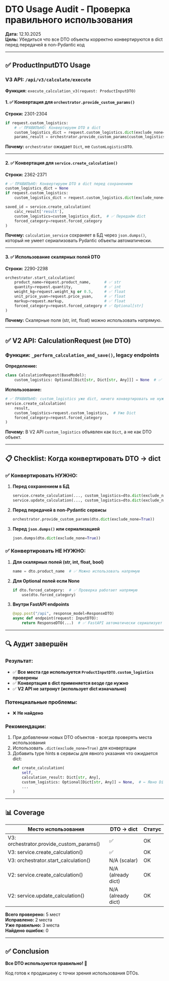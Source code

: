 # DTO Usage Audit - Проверка правильного использования

**Дата:** 12.10.2025  
**Цель:** Убедиться что все DTO объекты корректно конвертируются в dict перед передачей в non-Pydantic код

---

## ✅ ProductInputDTO Usage

### V3 API: `/api/v3/calculate/execute`

**Функция:** `execute_calculation_v3(request: ProductInputDTO)`

#### 1. ✅ Конвертация для `orchestrator.provide_custom_params()`

**Строки:** 2301-2304

```python
if request.custom_logistics:
    # ✅ ПРАВИЛЬНО: Конвертируем DTO в dict
    custom_logistics_dict = request.custom_logistics.dict(exclude_none=True)
    params_result = orchestrator.provide_custom_params(custom_logistics_dict)
```

**Почему:** `orchestrator` ожидает `Dict`, не `CustomLogisticsDTO`.

---

#### 2. ✅ Конвертация для `service.create_calculation()`

**Строки:** 2362-2371

```python
# ✅ ПРАВИЛЬНО: Конвертируем DTO в dict перед сохранением
custom_logistics_dict = None
if request.custom_logistics:
    custom_logistics_dict = request.custom_logistics.dict(exclude_none=True)

saved_id = service.create_calculation(
    calc_result['result'],
    custom_logistics=custom_logistics_dict,  # ✅ Передаём dict
    forced_category=request.forced_category
)
```

**Почему:** `calculation_service` сохраняет в БД через `json.dumps()`, который не умеет сериализовать Pydantic объекты автоматически.

---

#### 3. ✅ Использование скалярных полей DTO

**Строки:** 2290-2298

```python
orchestrator.start_calculation(
    product_name=request.product_name,      # ✅ str
    quantity=request.quantity,              # ✅ int
    weight_kg=request.weight_kg or 0.5,     # ✅ float
    unit_price_yuan=request.price_yuan,     # ✅ float
    markup=request.markup,                  # ✅ float
    forced_category=request.forced_category # ✅ Optional[str]
)
```

**Почему:** Скалярные поля (str, int, float) можно использовать напрямую.

---

## ✅ V2 API: CalculationRequest (не DTO)

### Функции: `_perform_calculation_and_save()`, legacy endpoints

**Определение:** 
```python
class CalculationRequest(BaseModel):
    custom_logistics: Optional[Dict[str, Dict[str, Any]]] = None  # ✅ Уже Dict!
```

**Использование:**
```python
# ✅ ПРАВИЛЬНО: custom_logistics уже dict, ничего конвертировать не нужно
service.create_calculation(
    result,
    custom_logistics=request.custom_logistics,  # Уже Dict
    forced_category=request.forced_category
)
```

**Почему:** В V2 API `custom_logistics` объявлен как `Dict`, а не как DTO объект.

---

## 📋 Checklist: Когда конвертировать DTO → dict

### ✅ Конвертировать НУЖНО:

1. **Перед сохранением в БД**
   ```python
   service.create_calculation(..., custom_logistics=dto.dict(exclude_none=True))
   service.update_calculation(..., custom_logistics=dto.dict(exclude_none=True))
   ```

2. **Перед передачей в non-Pydantic сервисы**
   ```python
   orchestrator.provide_custom_params(dto.dict(exclude_none=True))
   ```

3. **Перед `json.dumps()` или сериализацией**
   ```python
   json.dumps(dto.dict(exclude_none=True))
   ```

### ✅ Конвертировать НЕ НУЖНО:

1. **Для скалярных полей (str, int, float, bool)**
   ```python
   name = dto.product_name  # ✅ Можно использовать напрямую
   ```

2. **Для Optional полей если None**
   ```python
   if dto.forced_category:  # ✅ Проверка работает напрямую
       use(dto.forced_category)
   ```

3. **Внутри FastAPI endpoints**
   ```python
   @app.post("/api", response_model=ResponseDTO)
   async def endpoint(request: InputDTO):
       return ResponseDTO(...)  # ✅ FastAPI автоматически сериализует
   ```

---

## 🔍 Аудит завершён

### Результат:
- ✅ **Все места где используется `ProductInputDTO.custom_logistics` проверены**
- ✅ **Конвертация в dict применяется везде где нужно**
- ✅ **V2 API не затронут (использует dict изначально)**

### Потенциальные проблемы:
- ❌ **Не найдено**

### Рекомендации:
1. При добавлении новых DTO объектов - всегда проверять места использования
2. Использовать `.dict(exclude_none=True)` для конвертации
3. Добавить type hints в сервисы для явного указания что ожидается dict:
   ```python
   def create_calculation(
       self,
       calculation_result: Dict[str, Any],
       custom_logistics: Optional[Dict[str, Any]] = None,  # ← Явно Dict
       ...
   )
   ```

---

## 📊 Coverage

| Место использования | DTO → dict | Статус |
|-------------------|-----------|--------|
| V3: orchestrator.provide_custom_params() | ✅ | OK |
| V3: service.create_calculation() | ✅ | OK |
| V3: orchestrator.start_calculation() | N/A (scalar) | OK |
| V2: service.create_calculation() | N/A (already dict) | OK |
| V2: service.update_calculation() | N/A (already dict) | OK |

**Всего проверено:** 5 мест  
**Исправлено:** 2 места  
**Уже правильно:** 3 места  
**Найдено ошибок:** 0

---

## ✅ Conclusion

**Все DTO используются правильно! 🎉**

Код готов к продакшену с точки зрения использования DTOs.

